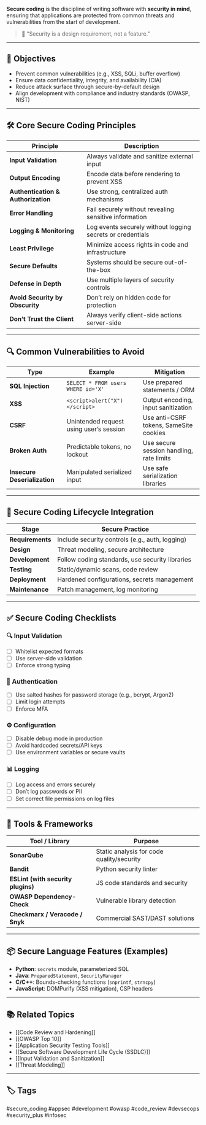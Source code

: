 **Secure coding** is the discipline of writing software with **security in mind**, ensuring that applications are protected from common threats and vulnerabilities from the start of development.

> 🔐 "Security is a design requirement, not a feature."

---

## 🎯 Objectives

- Prevent common vulnerabilities (e.g., XSS, SQLi, buffer overflow)
- Ensure data confidentiality, integrity, and availability (CIA)
- Reduce attack surface through secure-by-default design
- Align development with compliance and industry standards (OWASP, NIST)

---

## 🛠 Core Secure Coding Principles

| Principle                     | Description                                               |
|-------------------------------|-----------------------------------------------------------|
| **Input Validation**          | Always validate and sanitize external input               |
| **Output Encoding**           | Encode data before rendering to prevent XSS               |
| **Authentication & Authorization** | Use strong, centralized auth mechanisms                 |
| **Error Handling**            | Fail securely without revealing sensitive information     |
| **Logging & Monitoring**      | Log events securely without logging secrets or credentials|
| **Least Privilege**           | Minimize access rights in code and infrastructure         |
| **Secure Defaults**           | Systems should be secure out-of-the-box                   |
| **Defense in Depth**          | Use multiple layers of security controls                  |
| **Avoid Security by Obscurity** | Don’t rely on hidden code for protection                 |
| **Don’t Trust the Client**    | Always verify client-side actions server-side             |

---

## 🔍 Common Vulnerabilities to Avoid

| Type             | Example                             | Mitigation                             |
|------------------|--------------------------------------|-----------------------------------------|
| **SQL Injection** | `SELECT * FROM users WHERE id='X'`   | Use prepared statements / ORM           |
| **XSS**           | `<script>alert("X")</script>`        | Output encoding, input sanitization     |
| **CSRF**          | Unintended request using user’s session | Use anti-CSRF tokens, SameSite cookies  |
| **Broken Auth**   | Predictable tokens, no lockout       | Use secure session handling, rate limits|
| **Insecure Deserialization** | Manipulated serialized input | Use safe serialization libraries         |

---

## 🧪 Secure Coding Lifecycle Integration

| Stage             | Secure Practice                                |
|-------------------|-------------------------------------------------|
| **Requirements**   | Include security controls (e.g., auth, logging)|
| **Design**         | Threat modeling, secure architecture            |
| **Development**    | Follow coding standards, use security libraries|
| **Testing**        | Static/dynamic scans, code review               |
| **Deployment**     | Hardened configurations, secrets management    |
| **Maintenance**    | Patch management, log monitoring                |

---

## ✅ Secure Coding Checklists

### 🔍 Input Validation
- [ ] Whitelist expected formats
- [ ] Use server-side validation
- [ ] Enforce strong typing

### 🔐 Authentication
- [ ] Use salted hashes for password storage (e.g., bcrypt, Argon2)
- [ ] Limit login attempts
- [ ] Enforce MFA

### ⚙️ Configuration
- [ ] Disable debug mode in production
- [ ] Avoid hardcoded secrets/API keys
- [ ] Use environment variables or secure vaults

### 📊 Logging
- [ ] Log access and errors securely
- [ ] Don’t log passwords or PII
- [ ] Set correct file permissions on log files

---

## 🧰 Tools & Frameworks

| Tool / Library         | Purpose                                    |
|------------------------|---------------------------------------------|
| **SonarQube**          | Static analysis for code quality/security  |
| **Bandit**             | Python security linter                     |
| **ESLint (with security plugins)** | JS code standards and security    |
| **OWASP Dependency-Check** | Vulnerable library detection             |
| **Checkmarx / Veracode / Snyk** | Commercial SAST/DAST solutions        |

---

## 📦 Secure Language Features (Examples)

- **Python**: `secrets` module, parameterized SQL
- **Java**: `PreparedStatement`, `SecurityManager`
- **C/C++**: Bounds-checking functions (`snprintf`, `strncpy`)
- **JavaScript**: DOMPurify (XSS mitigation), CSP headers

---

## 📚 Related Topics

- [[Code Review and Hardening]]
- [[OWASP Top 10]]
- [[Application Security Testing Tools]]
- [[Secure Software Development Life Cycle (SSDLC)]]
- [[Input Validation and Sanitization]]
- [[Threat Modeling]]

---

## 🏷 Tags

#secure_coding #appsec #development #owasp #code_review #devsecops #security_plus #infosec
